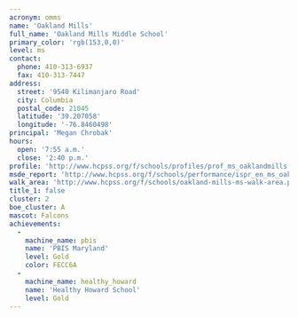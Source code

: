 ```yaml
---
acronym: omms
name: 'Oakland Mills'
full_name: 'Oakland Mills Middle School'
primary_color: 'rgb(153,0,0)'
level: ms
contact:
  phone: 410-313-6937
  fax: 410-313-7447
address:
  street: '9540 Kilimanjaro Road'
  city: Columbia
  postal_code: 21045
  latitude: '39.207058'
  longitude: '-76.8460498'
principal: 'Megan Chrobak'
hours:
  open: '7:55 a.m.'
  close: '2:40 p.m.'
profile: 'http://www.hcpss.org/f/schools/profiles/prof_ms_oaklandmills.pdf'
msde_report: 'http://www.hcpss.org/f/schools/performance/ispr_en_ms_oaklandmills.pdf'
walk_area: 'http://www.hcpss.org/f/schools/oakland-mills-ms-walk-area.pdf'
title_1: false
cluster: 2
boe_cluster: A
mascot: Falcons
achievements:
  -
    machine_name: pbis
    name: 'PBIS Maryland'
    level: Gold
    color: FECC6A
  -
    machine_name: healthy_howard
    name: 'Healthy Howard School'
    level: Gold
---
```

